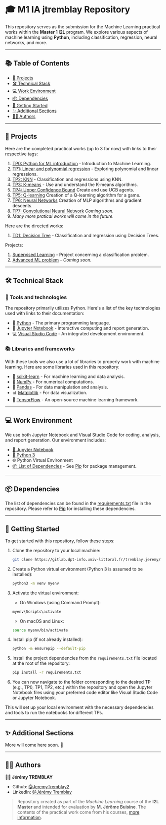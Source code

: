 # 🎓 M1 IA jtremblay Repository 

This repository serves as the submission for the Machine Learning practical works within the **Master 1 I2L** program. We explore various aspects of machine learning using **Python**, including classification, regression, neural networks, and more.

------------

## 📚 Table of Contents 

- [📂 Projects](#📂-projects) 
- [🛠️ Technical Stack](#🛠️-technical-stack) 
- [💻 Work Environment](#💻-work-environment) 
- [📦 Dependencies](#📦-dependencies) 
- [🏁 Getting Started](#🏁-getting-started)
- [✨ Additional Sections](#✨-additional-sections) 
- [👨‍🏫 Authors](#👨‍🏫-authors) 

------------

## 📂 Projects 

Here are the completed practical works (up to 3 for now) with links to their respective tags:  
1. [TP0: Python for ML introduction](https://gitlab.dpt-info.univ-littoral.fr/tremblay.jeremy/m1-ia-jtremblay/-/tree/tp0) - Introduction to Machine Learning.
2. [TP1: Linear and polynomial regression](https://gitlab.dpt-info.univ-littoral.fr/tremblay.jeremy/m1-ia-jtremblay/-/tree/tp1) - Exploring polynomial and linear regressions.
3. [TP2: KNN](https://gitlab.dpt-info.univ-littoral.fr/tremblay.jeremy/m1-ia-jtremblay/-/tree/tp2) - Classification and regressions using KNN.
4. [TP3: K-means](https://gitlab.dpt-info.univ-littoral.fr/tremblay.jeremy/m1-ia-jtremblay/-/tree/tp3) - Use and understand the K-means algorithms.
5. [TP4: Upper Confidence Bound](https://gitlab.dpt-info.univ-littoral.fr/tremblay.jeremy/m1-ia-jtremblay/-/tree/tp4) Create and use UCB agents.
6. [TP5: Q-learning](https://gitlab.dpt-info.univ-littoral.fr/tremblay.jeremy/m1-ia-jtremblay/-/tree/tp5) Creation of a Q-learning algorithm for a game.
7. [TP6: Neural Networks](https://gitlab.dpt-info.univ-littoral.fr/tremblay.jeremy/m1-ia-jtremblay/-/tree/tp6) Creation of MLP algorithms and gradient descents.
8. [TP7: Convolutional Neural Network](https://gitlab.dpt-info.univ-littoral.fr/tremblay.jeremy/m1-ia-jtremblay/-/tree/tp7) *Coming soon.*
9. *Many more pratical works will come in the future.*

Here are the directed works:  
1. [TD1: Decision Tree](https://gitlab.dpt-info.univ-littoral.fr/tremblay.jeremy/m1-ia-jtremblay/-/tree/td1) - Classification and regression using Decision Trees.

Projects:
1. [Supervised Learning](https://gitlab.dpt-info.univ-littoral.fr/tremblay.jeremy/m1-ia-jtremblay/-/tree/project1) - Project concerning a classification problem.
1. [Advanced ML problem](https://gitlab.dpt-info.univ-littoral.fr/tremblay.jeremy/m1-ia-jtremblay/-/tree/project2) - *Coming soon.*

------------

## 🛠️ Technical Stack 

### 🧰 Tools and technologies

The repository primarily utilizes Python. Here's a list of the key technologies used with links to their documentation:

- 🐍 [Python](https://www.python.org/doc/) - The primary programming language.
- 📔 [Jupyter Notebook](https://jupyter-notebook.readthedocs.io/en/stable/) - Interactive computing and report generation.
- 💻 [Visual Studio Code](https://code.visualstudio.com/docs) - An integrated development environment.

### 📚 Libraries and frameworks

With these tools we also use a lot of libraries to properly work with machine learning. Here are some libraries used in this repository:

- 🧠 [scikit-learn](https://scikit-learn.org/stable/documentation.html) - For machine learning and data analysis.
- 🔢 [NumPy](https://numpy.org/doc/) - For numerical computations.
- 🐼 [Pandas](https://pandas.pydata.org/docs/) - For data manipulation and analysis.
- 📊 [Matplotlib](https://matplotlib.org/stable/contents.html) - For data visualization.
- 🚀 [TensorFlow](https://www.tensorflow.org/guide) - An open-source machine learning framework.

------------

## 💻 Work Environment

We use both Jupyter Notebook and Visual Studio Code for coding, analysis, and report generation. Our environment includes:

- [📓 Jupyter Notebook](https://jupyter-notebook.readthedocs.io/en/stable/notebook.html)
- [🐍 Python 3](https://docs.python.org/3/)
- 🌐 Python Virtual Environment
- [📦 List of Dependencies](requirements.txt) - See [Pip](https://pip.pypa.io/en/stable/) for package management.


------------

## 📦 Dependencies 

The list of dependencies can be found in the [requirements.txt](requirements.txt) file in the repository. Please refer to [Pip](https://pip.pypa.io/en/stable/) for installing these dependencies.

------------

## 🏁 Getting Started

To get started with this repository, follow these steps:

1. Clone the repository to your local machine:
   
    ```bash
    git clone https://gitlab.dpt-info.univ-littoral.fr/tremblay.jeremy/m1-ia-jtremblay.git
    ```

2. Create a Python virtual environment (Python 3 is assumed to be installed):

    ```bash
    python3 -m venv myenv
    ```

3. Activate the virtual environment:

    - On Windows (using Command Prompt):

    ```bash
    myenv\Scripts\activate
    ```

    - On macOS and Linux:

    ```bash
    source myenv/bin/activate
    ```

4. Install pip (if not already installed):

    ```bash
    python -m ensurepip --default-pip
    ```

5. Install the project dependencies from the `requirements.txt` file located at the root of the repository:

    ```bash
    pip install -r requirements.txt
    ```

6. You can now navigate to the folder corresponding to the desired TP (e.g., TP0, TP1, TP2, etc.) within the repository and open the Jupyter Notebook files using your preferred code editor like Visual Studio Code or Jupyter Notebook.

This will set up your local environment with the necessary dependencies and tools to run the notebooks for different TPs.

------------

## ✨ Additional Sections 

More will come here soon. 🚀

------------

## 👨‍🏫 Authors 

👨‍🏫 **Jérémy TREMBLAY**

* Github: [@JeremyTremblay2](https://github.com/JeremyTremblay2)
* LinkedIn: [@Jérémy Tremblay](https://fr.linkedin.com/in/jeremy-tremblay)

> Repository created as part of the *Machine Learning* course of the **I2L Master** and intended for evaluation by **M. Jérôme Buisine**. The contents of the practical work come from his courses, [more information](https://jeromebuisine.fr/).
